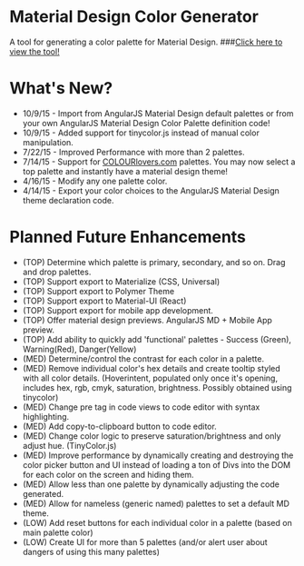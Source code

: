 # Material Design Color Generator
A tool for generating a color palette for Material Design.
###<a href="http://mcg.mbitson.com/">Click here to view the tool!</a>

# What's New?
* 10/9/15 - Import from AngularJS Material Design default palettes or from your own AngularJS Material Design Color Palette definition code!
* 10/9/15 - Added support for tinycolor.js instead of manual color manipulation.
* 7/22/15 - Improved Performance with more than 2 palettes.
* 7/14/15 - Support for <a href="http://www.COLOURlovers.com">COLOURlovers.com</a> palettes. You may now select a top palette and instantly have a material design theme!
* 4/16/15 - Modify any one palette color.
* 4/14/15 - Export your color choices to the AngularJS Material Design theme declaration code.

# Planned Future Enhancements
* (TOP) Determine which palette is primary, secondary, and so on. Drag and drop palettes.
* (TOP) Support export to Materialize (CSS, Universal)
* (TOP) Support export to Polymer Theme
* (TOP) Support export to Material-UI (React)
* (TOP) Support export for mobile app development.
* (TOP) Offer material design previews. AngularJS MD + Mobile App preview.
* (TOP) Add ability to quickly add 'functional' palettes - Success (Green), Warning(Red), Danger(Yellow)
* (MED) Determine/control the contrast for each color in a palette.
* (MED) Remove individual color's hex details and create tooltip styled with all color details. (Hoverintent, populated only once it's opening, includes hex, rgb, cmyk, saturation, brightness. Possibly obtained using tinycolor)
* (MED) Change pre tag in code views to code editor with syntax highlighting.
* (MED) Add copy-to-clipboard button to code editor.
* (MED) Change color logic to preserve saturation/brightness and only adjust hue. (TinyColor.js)
* (MED) Improve performance by dynamically creating and destroying the color picker button and UI instead of loading a ton of Divs into the DOM for each color on the screen and hiding them.
* (MED) Allow less than one palette by dynamically adjusting the code generated.
* (MED) Allow for nameless (generic named) palettes to set a default MD theme.
* (LOW) Add reset buttons for each individual color in a palette (based on main palette color)
* (LOW) Create UI for more than 5 palettes (and/or alert user about dangers of using this many palettes)